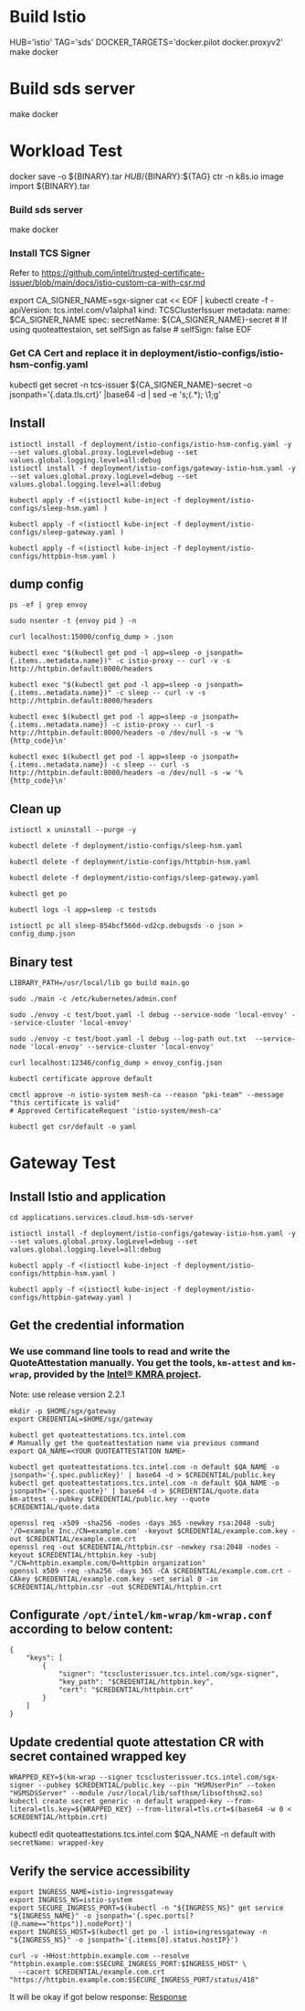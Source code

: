 # Build Istio

HUB='istio' TAG='sds' DOCKER_TARGETS='docker.pilot docker.proxyv2' make docker

# Build sds server

make docker

# Workload Test


docker save -o ${BINARY}.tar ${HUB}/${BINARY}:${TAG}
	ctr -n k8s.io image import ${BINARY}.tar
### Build sds server
make docker

### Install TCS Signer

Refer to https://github.com/intel/trusted-certificate-issuer/blob/main/docs/istio-custom-ca-with-csr.md

export CA_SIGNER_NAME=sgx-signer
cat << EOF | kubectl create -f -
apiVersion: tcs.intel.com/v1alpha1
kind: TCSClusterIssuer
metadata:
    name: $CA_SIGNER_NAME
spec:
    secretName: ${CA_SIGNER_NAME}-secret
    # If using quoteattestaion, set selfSign as false
    # selfSign: false
EOF

### Get CA Cert and replace it in deployment/istio-configs/istio-hsm-config.yaml
kubectl get secret -n tcs-issuer ${CA_SIGNER_NAME}-secret -o jsonpath='{.data.tls\.crt}' |base64 -d | sed -e 's;\(.*\);        \1;g'


## Install

```
istioctl install -f deployment/istio-configs/istio-hsm-config.yaml -y --set values.global.proxy.logLevel=debug --set values.global.logging.level=all:debug
istioctl install -f deployment/istio-configs/gateway-istio-hsm.yaml -y --set values.global.proxy.logLevel=debug --set values.global.logging.level=all:debug

kubectl apply -f <(istioctl kube-inject -f deployment/istio-configs/sleep-hsm.yaml )

kubectl apply -f <(istioctl kube-inject -f deployment/istio-configs/sleep-gateway.yaml )

kubectl apply -f <(istioctl kube-inject -f deployment/istio-configs/httpbin-hsm.yaml )
```

## dump config

```
ps -ef | grep envoy

sudo nsenter -t {envoy pid } -n

curl localhost:15000/config_dump > .json

kubectl exec "$(kubectl get pod -l app=sleep -o jsonpath={.items..metadata.name})" -c istio-proxy -- curl -v -s http://httpbin.default:8000/headers

kubectl exec "$(kubectl get pod -l app=sleep -o jsonpath={.items..metadata.name})" -c sleep -- curl -v -s http://httpbin.default:8000/headers

kubectl exec $(kubectl get pod -l app=sleep -o jsonpath={.items..metadata.name}) -c istio-proxy -- curl -s http://httpbin.default:8000/headers -o /dev/null -s -w '%{http_code}\n'

kubectl exec $(kubectl get pod -l app=sleep -o jsonpath={.items..metadata.name}) -c sleep -- curl -s http://httpbin.default:8000/headers -o /dev/null -s -w '%{http_code}\n'
```

## Clean up

```
istioctl x uninstall --purge -y

kubectl delete -f deployment/istio-configs/sleep-hsm.yaml

kubectl delete -f deployment/istio-configs/httpbin-hsm.yaml

kubectl delete -f deployment/istio-configs/sleep-gateway.yaml

kubectl get po

kubectl logs -l app=sleep -c testsds

istioctl pc all sleep-854bcf566d-vd2cp.debugsds -o json > config_dump.json
```

## Binary test

```
LIBRARY_PATH=/usr/local/lib go build main.go

sudo ./main -c /etc/kubernetes/admin.conf

sudo ./envoy -c test/boot.yaml -l debug --service-node 'local-envoy' --service-cluster 'local-envoy'

sudo ./envoy -c test/boot.yaml -l debug --log-path out.txt  --service-node 'local-envoy' --service-cluster 'local-envoy'

curl localhost:12346/config_dump > envoy_config.json

kubectl certificate approve default

cmctl approve -n istio-system mesh-ca --reason "pki-team" --message "this certificate is valid"
# Approved CertificateRequest 'istio-system/mesh-ca'

kubectl get csr/default -o yaml
```

# Gateway Test

## Install Istio and application
```
cd applications.services.cloud.hsm-sds-server

istioctl install -f deployment/istio-configs/gateway-istio-hsm.yaml -y --set values.global.proxy.logLevel=debug --set values.global.logging.level=all:debug

kubectl apply -f <(istioctl kube-inject -f deployment/istio-configs/httpbin-hsm.yaml )

kubectl apply -f <(istioctl kube-inject -f deployment/istio-configs/httpbin-gateway.yaml )
```

## Get the credential information

### We use command line tools to read and write the QuoteAttestation manually. You get the tools, `km-attest` and `km-wrap`, provided by the [Intel® KMRA project](https://www.intel.com/content/www/us/en/developer/topic-technology/open/key-management-reference-application/overview.html).

Note: use release version 2.2.1

```
mkdir -p $HOME/sgx/gateway
export CREDENTIAL=$HOME/sgx/gateway

kubectl get quoteattestations.tcs.intel.com 
# Manually get the quoteattestation name via previous command
export QA_NAME=<YOUR QUOTEATTESTATION NAME>

kubectl get quoteattestations.tcs.intel.com -n default $QA_NAME -o jsonpath='{.spec.publicKey}' | base64 -d > $CREDENTIAL/public.key
kubectl get quoteattestations.tcs.intel.com -n default $QA_NAME -o jsonpath='{.spec.quote}' | base64 -d > $CREDENTIAL/quote.data
km-attest --pubkey $CREDENTIAL/public.key --quote $CREDENTIAL/quote.data

openssl req -x509 -sha256 -nodes -days 365 -newkey rsa:2048 -subj '/O=example Inc./CN=example.com' -keyout $CREDENTIAL/example.com.key -out $CREDENTIAL/example.com.crt
openssl req -out $CREDENTIAL/httpbin.csr -newkey rsa:2048 -nodes -keyout $CREDENTIAL/httpbin.key -subj "/CN=httpbin.example.com/O=httpbin organization"
openssl x509 -req -sha256 -days 365 -CA $CREDENTIAL/example.com.crt -CAkey $CREDENTIAL/example.com.key -set_serial 0 -in $CREDENTIAL/httpbin.csr -out $CREDENTIAL/httpbin.crt
```

## Configurate `/opt/intel/km-wrap/km-wrap.conf` according to below content:
```
{
    "keys": [
        {
            "signer": "tcsclusterissuer.tcs.intel.com/sgx-signer",
            "key_path": "$CREDENTIAL/httpbin.key",
            "cert": "$CREDENTIAL/httpbin.crt"
        }
    ]
}
```

## Update credential quote attestation CR with secret contained wrapped key
```
WRAPPED_KEY=$(km-wrap --signer tcsclusterissuer.tcs.intel.com/sgx-signer --pubkey $CREDENTIAL/public.key --pin "HSMUserPin" --token "HSMSDSServer" --module /usr/local/lib/softhsm/libsofthsm2.so)
kubectl create secret generic -n default wrapped-key --from-literal=tls.key=${WRAPPED_KEY} --from-literal=tls.crt=$(base64 -w 0 < $CREDENTIAL/httpbin.crt)
```
kubectl edit quoteattestations.tcs.intel.com $QA_NAME -n default with `secretName: wrapped-key`

## Verify the service accessibility
```
export INGRESS_NAME=istio-ingressgateway
export INGRESS_NS=istio-system
export SECURE_INGRESS_PORT=$(kubectl -n "${INGRESS_NS}" get service "${INGRESS_NAME}" -o jsonpath='{.spec.ports[?(@.name=="https")].nodePort}')
export INGRESS_HOST=$(kubectl get po -l istio=ingressgateway -n "${INGRESS_NS}" -o jsonpath='{.items[0].status.hostIP}')

curl -v -HHost:httpbin.example.com --resolve "httpbin.example.com:$SECURE_INGRESS_PORT:$INGRESS_HOST" \
  --cacert $CREDENTIAL/example.com.crt "https://httpbin.example.com:$SECURE_INGRESS_PORT/status/418"
```
It will be okay if got below response:
[Response](./gateway-test.png)